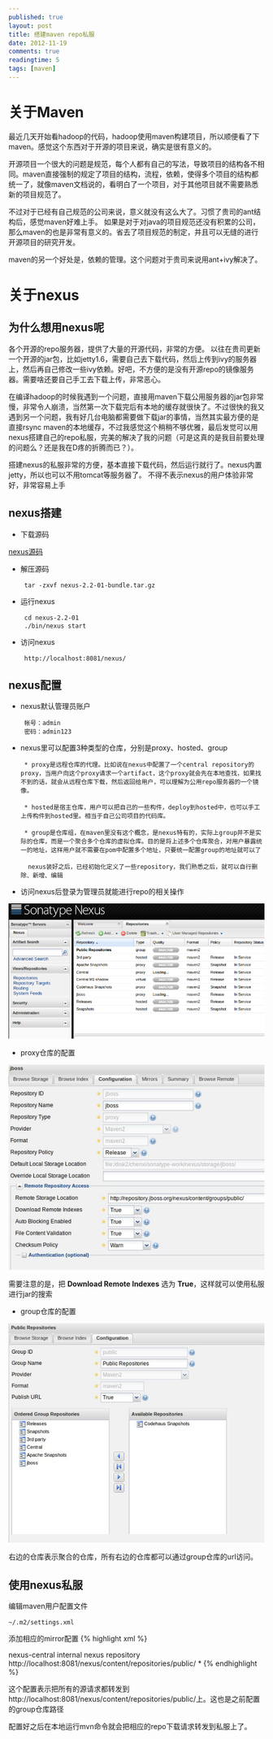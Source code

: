 ```yaml
---
published: true
layout: post
title: 搭建maven repo私服
date: 2012-11-19
comments: true
readingtime: 5
tags: [maven]
---
```

# 关于Maven
最近几天开始看hadoop的代码，hadoop使用maven构建项目，所以顺便看了下maven。感觉这个东西对于开源的项目来说，确实是很有意义的。

开源项目一个很大的问题是规范，每个人都有自己的写法，导致项目的结构各不相同。maven直接强制的规定了项目的结构，流程，依赖，使得多个项目的结构都统一了，就像maven文档说的，看明白了一个项目，对于其他项目就不需要熟悉新的项目规范了。

不过对于已经有自己规范的公司来说，意义就没有这么大了。习惯了贵司的ant结构后，感觉maven好难上手。
如果是对于对java的项目规范还没有积累的公司，那么maven的也是非常有意义的。省去了项目规范的制定，并且可以无缝的进行开源项目的研究开发。

maven的另一个好处是，依赖的管理。这个问题对于贵司来说用ant+ivy解决了。

# 关于nexus
## 为什么想用nexus呢
各个开源的repo服务器，提供了大量的开源代码，非常的方便。
以往在贵司更新一个开源的jar包，比如jetty1.6，需要自己去下载代码，然后上传到ivy的服务器上，然后再自己修改一些ivy依赖。好吧，不方便的是没有开源repo的镜像服务器。需要啥还要自己手工去下载上传，非常恶心。

在编译hadoop的时候我遇到一个问题，直接用maven下载公用服务器的jar包非常慢，非常令人崩溃，当然第一次下载完后有本地的缓存就很快了。不过很快的我又遇到另一个问题，我有好几台电脑都需要做下载jar的事情，当然其实最方便的是直接rsync maven的本地缓存，不过我感觉这个稍稍不够优雅，最后发觉可以用nexus搭建自己的repo私服，完美的解决了我的问题（可是这真的是我目前要处理的问题么？还是我在D疼的折腾而已？）。

搭建nexus的私服非常的方便，基本直接下载代码，然后运行就行了。nexus内置jetty，所以也可以不用tomcat等服务器了。
不得不表示nexus的用户体验非常好，非常容易上手

## nexus搭建
 * 下载源码 
 
 [nexus源码](http://www.sonatype.org/nexus/)

 * 解压源码

        tar -zxvf nexus-2.2-01-bundle.tar.gz 

 * 运行nexus

        cd nexus-2.2-01
        ./bin/nexus start

 * 访问nexus

        http://localhost:8081/nexus/

## nexus配置
 * nexus默认管理员账户

        帐号：admin
        密码：admin123

 * nexus里可以配置3种类型的仓库，分别是proxy、hosted、group

        * proxy是远程仓库的代理。比如说在nexus中配置了一个central repository的proxy，当用户向这个proxy请求一个artifact，这个proxy就会先在本地查找，如果找不到的话，就会从远程仓库下载，然后返回给用户，可以理解为公用repo服务器的一个镜像。

        * hosted是宿主仓库，用户可以把自己的一些构件，deploy到hosted中，也可以手工上传构件到hosted里。相当于自己公司项目的代码库。

        * group是仓库组，在maven里没有这个概念，是nexus特有的，实际上group并不是实际的仓库，而是一个聚合多个仓库的虚拟仓库。目的是将上述多个仓库聚合，对用户暴露统一的地址，这样用户就不需要在pom中配置多个地址，只要统一配置group的地址就可以了

         nexus装好之后，已经初始化定义了一些repository，我们熟悉之后，就可以自行删除、新增、编辑

 * 访问nexus后登录为管理员就能进行repo的相关操作

 ![nexus-repo](/images/nexus.png)

 * proxy仓库的配置

 ![nexus-proxy](/images/nexus-proxy.jpeg)

 需要注意的是，把 **Download Remote Indexes** 选为 **True**，这样就可以使用私服进行jar的搜索

 * group仓库的配置

 ![nexus-group](/images/nexus-group.jpeg)

 右边的仓库表示聚合的仓库，所有右边的仓库都可以通过group仓库的url访问。

## 使用nexus私服
编辑maven用户配置文件

    ~/.m2/settings.xml

添加相应的mirror配置
{% highlight xml %}
<?xml version="1.0"?>
<settings>
    <mirrors>  
        <mirror>  
            <id>nexus-central</id>  
            <name>internal nexus repository</name>  
            <url>http://localhost:8081/nexus/content/repositories/public/</url>
            <mirrorOf>*</mirrorOf>  
        </mirror>  
    </mirrors>
</settings>
{% endhighlight %}

这个配置表示把所有的源请求都转发到http://localhost:8081/nexus/content/repositories/public/上。这也是之前配置的group仓库路径

配置好之后在本地运行mvn命令就会把相应的repo下载请求转发到私服上了。
